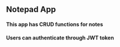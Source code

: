 ## Notepad App
#### This app has CRUD functions for notes
#### Users can authenticate through JWT token
